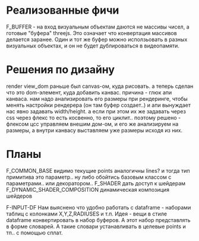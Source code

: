 # Реализованные фичи

F_BUFFER - на вход визуальным объектам даются не массивы чисел, а готовые "буфера" threejs.
Это означает что конвертация массивов делается заранее. Один и тот же буфер
можно исползьовать в разных визуальных объектах, и он не будет дублироваться в видеопамяти.

# Решения по дизайну

render view_dom раньше был canvas-ом, куда рисовать. 
а теперь сделан что это dom-элемент, куда добавить канвас.
причина - глюк апи канваса. нам надо анализировать его размеры
при рендеринге, чтобы менять настройки рендерера (он там буфер создает..)
и апи вынуждает нас явно задавать width/height. а если при этом их же
задавать через css через флекс то есть косвенно, то его циклит..
поэтому решено - флексом цсс управляем внешим дом-ом, и его же анализируем
на размеры, а внутри канвасу выставляем уже размеры исходя из них.

# Планы

F_COMMON_BASE видимо текущие points аналогичны lines? и тогда тип примитива это параметр..
ну либо обойтись базовым классом с параметрами.. или декоратором..
F_SHADER дать доступ к шейдерам
F_DYNAMIC_SHADER_COMPOSITION динамическая композиция шейдеров

F-INPUT-DF
Нам выяснено что удобно работать с dataframe - наборами таблиц с колонками X,Y,Z,RADIUSES и т.п.
Идея - вещи в стиле dataframe конвертировать в набор буферов. А этот набор представлять в форме словарей.
А такие словари устанавливать в целевые points и тп.. с помощью сплат.
